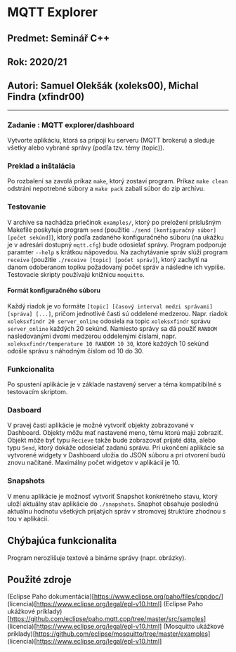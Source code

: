 # MQTT Explorer

## Predmet:  Seminář C++
## Rok: 2020/21
## Autori: Samuel Olekšák (xoleks00), Michal Findra (xfindr00)

---

### Zadanie : MQTT explorer/dashboard
Vytvorte aplikáciu, ktorá sa pripojí ku serveru (MQTT brokeru) a sleduje všetky alebo vybrané správy (podľa tzv. témy (topic)).

### Preklad a inštalácia
Po rozbalení sa zavolá príkaz `make`, ktorý zostaví program.
Príkaz `make clean` odstráni nepotrebné súbory a `make pack` zabalí súbor do zip archívu.

### Testovanie
V archíve sa nachádza priečinok `examples/`, ktorý po preložení príslušným Makefile poskytuje program `send` (použitie `./send [konfiguračný súbor] [počet sekúnd]`), ktorý podľa zadaného konfiguračného súboru (na ukážku je v adresári dostupný `mqtt.cfg`) bude odosielať správy. Program podporuje paramter `--help` s krátkou nápovedou. Na zachytávanie správ slúži program `receive` (použitie `./receive [topic] [počet správ]`), ktorý zachytí na danom odoberanom topiku požadovaný počet správ a následne ich vypíše. Testovacie skripty používajú knižnicu `moquitto`.

#### Formát konfiguračného súboru
Každý riadok je vo formáte `[topic] [časový interval medzi správami] [správa] [...]`, pričom jednotlivé časti sú oddelené medzerou. Napr. riadok `xoleksxfindr 20 server_online` odosiela na topic `xoleksxfindr` správu `server_online` každých 20 sekúnd. Namiesto správy sa dá použiť `RANDOM` nasledovanými dvomi medzerou oddelenými číslami, napr. `xoleksxfindr/temperature 10 RANDOM 10 30`, ktoré každých 10 sekúnd odošle správu s náhodným číslom od 10 do 30.

### Funkcionalita
Po spustení aplikácie je v základe nastavený server a téma kompatibilné s testovacím skriptom.

### Dasboard 
V pravej časti aplikácie je možné vytvoriť objekty zobrazované v Dashboard. Objekty môžu mať nastavené meno, tému ktorú majú zobraziť. Objekt môže byť typu `Recieve` takže bude zobrazovať prijaté dáta, alebo typu `Send`, ktorý dokáže odosielať zadanú správu. Pri ukončení aplikácie sa vytvorené widgety v Dashboard uložia do JSON súboru a pri otvorení budú znovu načítané. Maximálny počet widgetov v aplikácií je 10. 

### Snapshots
V menu aplikácie je možnosť vytvoriť Snapshot konkrétneho stavu, ktorý uloží aktuálny stav aplikácie do `./snapshots`. Snaphot obsahuje poslednú aktuálnu hodnotu všetkých prijatých správ v stromovej štruktúre zhodnou s tou v aplikácií. 

## Chýbajúca funkcionalita
Program nerozlišuje textové a binárne správy (napr. obrázky).

## Použité zdroje
(Eclipse Paho dokumentácia)[https://www.eclipse.org/paho/files/cppdoc/] (licencia)[https://www.eclipse.org/legal/epl-v10.html]
(Eclipse Paho ukážkové príklady)[https://github.com/eclipse/paho.mqtt.cpp/tree/master/src/samples] (licencia)[https://www.eclipse.org/legal/epl-v10.html]
(Mosquitto ukážkové príklady)[https://github.com/eclipse/mosquitto/tree/master/examples] (licencia)[https://www.eclipse.org/legal/epl-v10.html]
